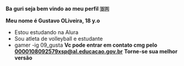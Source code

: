 **Ba guri seja bem vindo ao meu perfil 🇧🇷**

**Meu nome é Gustavo OLiveira, 18 y.o** 

 - Estou estudando na Alura
 - Sou atleta de volleyball e estudante
 - gamer
 -ig 09_gusta
 **Vc pode entrar em contato cmg pelo 0000108092579xsp@al.educacao.gov.br**
 **Torne-se sua melhor versão**
